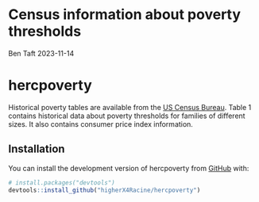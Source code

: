 Census information about poverty thresholds
================
Ben Taft
2023-11-14

<!-- README.md is generated from README.Rmd. Please edit that file -->

# hercpoverty

<!-- badges: start -->
<!-- badges: end -->

Historical poverty tables are available from the [US Census
Bureau](https://www.census.gov/data/tables/time-series/demo/income-poverty/historical-poverty-people.html).
Table 1 contains historical data about poverty thresholds for families
of different sizes. It also contains consumer price index information.

## Installation

You can install the development version of hercpoverty from
[GitHub](https://github.com/) with:

``` r
# install.packages("devtools")
devtools::install_github("higherX4Racine/hercpoverty")
```
